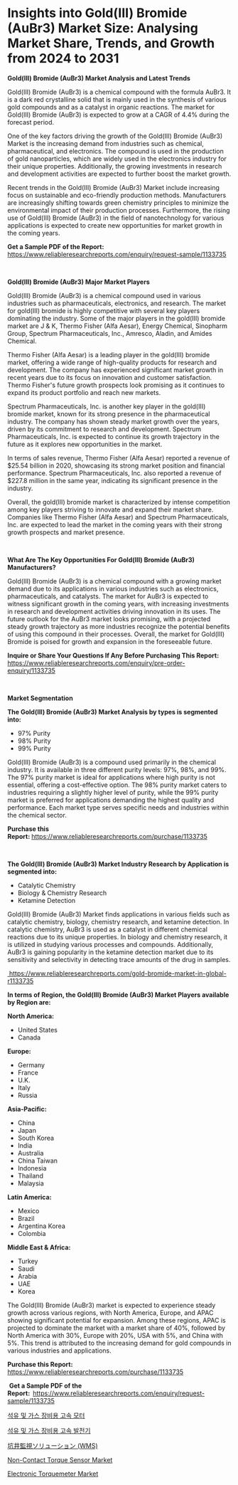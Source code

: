 <p><h1>Insights into Gold(III) Bromide (AuBr3) Market Size: Analysing Market Share, Trends, and Growth from 2024 to 2031</h1></p><p><strong>Gold(III) Bromide (AuBr3) Market Analysis and Latest Trends</strong></p>
<p><p>Gold(III) Bromide (AuBr3) is a chemical compound with the formula AuBr3. It is a dark red crystalline solid that is mainly used in the synthesis of various gold compounds and as a catalyst in organic reactions. The market for Gold(III) Bromide (AuBr3) is expected to grow at a CAGR of 4.4% during the forecast period.</p><p>One of the key factors driving the growth of the Gold(III) Bromide (AuBr3) Market is the increasing demand from industries such as chemical, pharmaceutical, and electronics. The compound is used in the production of gold nanoparticles, which are widely used in the electronics industry for their unique properties. Additionally, the growing investments in research and development activities are expected to further boost the market growth.</p><p>Recent trends in the Gold(III) Bromide (AuBr3) Market include increasing focus on sustainable and eco-friendly production methods. Manufacturers are increasingly shifting towards green chemistry principles to minimize the environmental impact of their production processes. Furthermore, the rising use of Gold(III) Bromide (AuBr3) in the field of nanotechnology for various applications is expected to create new opportunities for market growth in the coming years.</p></p>
<p><strong>Get a Sample PDF of the Report:&nbsp;</strong> <a href="https://www.reliableresearchreports.com/enquiry/request-sample/1133735">https://www.reliableresearchreports.com/enquiry/request-sample/1133735</a></p>
<p>&nbsp;</p>
<p><strong>Gold(III) Bromide (AuBr3) Major Market Players</strong></p>
<p><p>Gold(III) Bromide (AuBr3) is a chemical compound used in various industries such as pharmaceuticals, electronics, and research. The market for gold(III) bromide is highly competitive with several key players dominating the industry. Some of the major players in the gold(III) bromide market are J & K, Thermo Fisher (Alfa Aesar), Energy Chemical, Sinopharm Group, Spectrum Pharmaceuticals, Inc., Amresco, Aladin, and Amides Chemical.</p><p>Thermo Fisher (Alfa Aesar) is a leading player in the gold(III) bromide market, offering a wide range of high-quality products for research and development. The company has experienced significant market growth in recent years due to its focus on innovation and customer satisfaction. Thermo Fisher's future growth prospects look promising as it continues to expand its product portfolio and reach new markets.</p><p>Spectrum Pharmaceuticals, Inc. is another key player in the gold(III) bromide market, known for its strong presence in the pharmaceutical industry. The company has shown steady market growth over the years, driven by its commitment to research and development. Spectrum Pharmaceuticals, Inc. is expected to continue its growth trajectory in the future as it explores new opportunities in the market.</p><p>In terms of sales revenue, Thermo Fisher (Alfa Aesar) reported a revenue of $25.54 billion in 2020, showcasing its strong market position and financial performance. Spectrum Pharmaceuticals, Inc. also reported a revenue of $227.8 million in the same year, indicating its significant presence in the industry.</p><p>Overall, the gold(III) bromide market is characterized by intense competition among key players striving to innovate and expand their market share. Companies like Thermo Fisher (Alfa Aesar) and Spectrum Pharmaceuticals, Inc. are expected to lead the market in the coming years with their strong growth prospects and market presence.</p></p>
<p>&nbsp;</p>
<p><strong>What Are The Key Opportunities For Gold(III) Bromide (AuBr3) Manufacturers?</strong></p>
<p><p>Gold(III) Bromide (AuBr3) is a chemical compound with a growing market demand due to its applications in various industries such as electronics, pharmaceuticals, and catalysts. The market for AuBr3 is expected to witness significant growth in the coming years, with increasing investments in research and development activities driving innovation in its uses. The future outlook for the AuBr3 market looks promising, with a projected steady growth trajectory as more industries recognize the potential benefits of using this compound in their processes. Overall, the market for Gold(III) Bromide is poised for growth and expansion in the foreseeable future.</p></p>
<p><strong>Inquire or Share Your Questions If Any Before Purchasing This Report:</strong> <a href="https://www.reliableresearchreports.com/enquiry/pre-order-enquiry/1133735">https://www.reliableresearchreports.com/enquiry/pre-order-enquiry/1133735</a></p>
<p>&nbsp;</p>
<p><strong>Market Segmentation</strong></p>
<p><strong>The Gold(III) Bromide (AuBr3) Market Analysis by types is segmented into:</strong></p>
<p><ul><li>97% Purity</li><li>98% Purity</li><li>99% Purity</li></ul></p>
<p><p>Gold(III) Bromide (AuBr3) is a compound used primarily in the chemical industry. It is available in three different purity levels: 97%, 98%, and 99%. The 97% purity market is ideal for applications where high purity is not essential, offering a cost-effective option. The 98% purity market caters to industries requiring a slightly higher level of purity, while the 99% purity market is preferred for applications demanding the highest quality and performance. Each market type serves specific needs and industries within the chemical sector.</p></p>
<p><strong>Purchase this Report:&nbsp;</strong><a href="https://www.reliableresearchreports.com/purchase/1133735">https://www.reliableresearchreports.com/purchase/1133735</a></p>
<p>&nbsp;</p>
<p><strong>The Gold(III) Bromide (AuBr3) Market Industry Research by Application is segmented into:</strong></p>
<p><ul><li>Catalytic Chemistry</li><li>Biology & Chemistry Research</li><li>Ketamine Detection</li></ul></p>
<p><p>Gold(III) Bromide (AuBr3) Market finds applications in various fields such as catalytic chemistry, biology, chemistry research, and ketamine detection. In catalytic chemistry, AuBr3 is used as a catalyst in different chemical reactions due to its unique properties. In biology and chemistry research, it is utilized in studying various processes and compounds. Additionally, AuBr3 is gaining popularity in the ketamine detection market due to its sensitivity and selectivity in detecting trace amounts of the drug in samples.</p></p>
<p><a href="https://www.reliableresearchreports.com/gold-bromide-market-in-global-r1133735">&nbsp;https://www.reliableresearchreports.com/gold-bromide-market-in-global-r1133735</a></p>
<p><strong>In terms of Region, the Gold(III) Bromide (AuBr3) Market Players available by Region are:</strong></p>
<p>
    <p> <strong> North America: </strong>
        <ul>
            <li>United States</li>
            <li>Canada</li>
        </ul>
        </p> 
    <p> <strong> Europe: </strong>
        <ul>
            <li>Germany</li>
            <li>France</li>
            <li>U.K.</li>
            <li>Italy</li>
            <li>Russia</li>
        </ul>
        </p> 
    <p> <strong> Asia-Pacific: </strong>
        <ul>
            <li>China</li>
            <li>Japan</li>
            <li>South Korea</li>
            <li>India</li>
            <li>Australia</li>
            <li>China Taiwan</li>
            <li>Indonesia</li>
            <li>Thailand</li>
            <li>Malaysia</li>
        </ul>
        </p> 
    <p> <strong> Latin America: </strong>
        <ul>
            <li>Mexico</li>
            <li>Brazil</li>
            <li>Argentina Korea</li>
            <li>Colombia</li>
        </ul>
        </p> 
    <p> <strong> Middle East & Africa: </strong>
        <ul>
            <li>Turkey</li>
            <li>Saudi</li>
            <li>Arabia</li>
            <li>UAE</li>
            <li>Korea</li>
        </ul>
    </p>
    </p>
<p><p>The Gold(III) Bromide (AuBr3) market is expected to experience steady growth across various regions, with North America, Europe, and APAC showing significant potential for expansion. Among these regions, APAC is projected to dominate the market with a market share of 40%, followed by North America with 30%, Europe with 20%, USA with 5%, and China with 5%. This trend is attributed to the increasing demand for gold compounds in various industries and applications.</p></p>
<p><strong>Purchase this Report: </strong><a href="https://www.reliableresearchreports.com/purchase/1133735">https://www.reliableresearchreports.com/purchase/1133735</a></p>
<p>&nbsp;<strong>Get a Sample PDF of the Report:&nbsp;&nbsp;</strong><a href="https://www.reliableresearchreports.com/enquiry/request-sample/1133735">https://www.reliableresearchreports.com/enquiry/request-sample/1133735</a></p>
<p><strong></strong></p>
<p><p><a href="https://github.com/kvbohdfy111/Market-Research-Report-List-1/blob/main/504133997222.md">석유 및 가스 장비용 고속 모터</a></p><p><a href="https://github.com/rifqimuhammad018/Market-Research-Report-List-1/blob/main/437938197223.md">석유 및 가스 장비용 고속 발전기</a></p><p><a href="https://github.com/VinceMarvin1/Market-Research-Report-List-1/blob/main/7974410103720.md">坑井監視ソリューション (WMS)</a></p><p><a href="https://issuu.com/reportprime-2/docs/non-contact-torque-sensor-market-size-2030.pptx">Non-Contact Torque Sensor Market</a></p><p><a href="https://issuu.com/reportprime-2/docs/electronic-torquemeter-market-size-2030.pptx">Electronic Torquemeter Market</a></p></p>